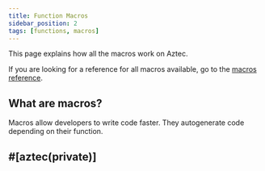 ```yaml
---
title: Function Macros
sidebar_position: 2
tags: [functions, macros]
---
```


This page explains how all the macros work on Aztec.

If you are looking for a reference for all macros available, go to the [macros reference](../../../../reference/smart_contract_reference/macros.md).

## What are macros?

Macros allow developers to write code faster. They autogenerate code depending on their function.

## #[aztec(private)]